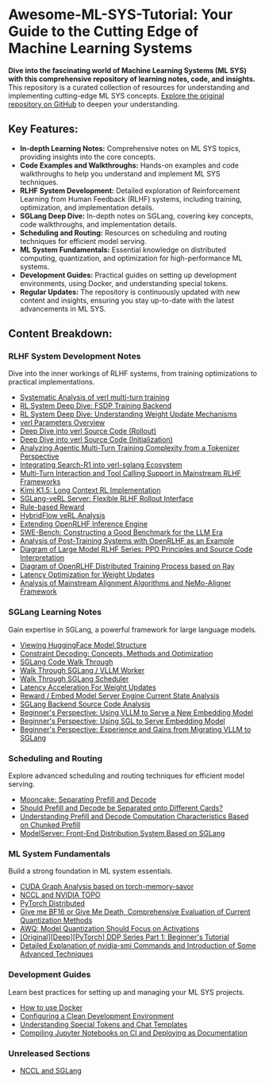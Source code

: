 # Awesome-ML-SYS-Tutorial: Your Guide to the Cutting Edge of Machine Learning Systems

**Dive into the fascinating world of Machine Learning Systems (ML SYS) with this comprehensive repository of learning notes, code, and insights.** This repository is a curated collection of resources for understanding and implementing cutting-edge ML SYS concepts. [Explore the original repository on GitHub](https://github.com/zhaochenyang20/Awesome-ML-SYS-Tutorial) to deepen your understanding.

## Key Features:

*   **In-depth Learning Notes:** Comprehensive notes on ML SYS topics, providing insights into the core concepts.
*   **Code Examples and Walkthroughs:** Hands-on examples and code walkthroughs to help you understand and implement ML SYS techniques.
*   **RLHF System Development:** Detailed exploration of Reinforcement Learning from Human Feedback (RLHF) systems, including training, optimization, and implementation details.
*   **SGLang Deep Dive:** In-depth notes on SGLang, covering key concepts, code walkthroughs, and implementation details.
*   **Scheduling and Routing:** Resources on scheduling and routing techniques for efficient model serving.
*   **ML System Fundamentals:** Essential knowledge on distributed computing, quantization, and optimization for high-performance ML systems.
*   **Development Guides:** Practical guides on setting up development environments, using Docker, and understanding special tokens.
*   **Regular Updates:** The repository is continuously updated with new content and insights, ensuring you stay up-to-date with the latest advancements in ML SYS.

## Content Breakdown:

### RLHF System Development Notes
Dive into the inner workings of RLHF systems, from training optimizations to practical implementations.

*   [Systematic Analysis of verl multi-turn training](./rlhf/verl/multi-turn/tool_examples/profile.md)
*   [RL System Deep Dive: FSDP Training Backend](./rlhf/sys-design/readme-2.md)
*   [RL System Deep Dive: Understanding Weight Update Mechanisms](./rlhf/sys-design/readme-1.md)
*   [verl Parameters Overview](./rlhf/verl/multi-turn/code-walk-through/readme-5.md)
*   [Deep Dive into verl Source Code (Rollout)](./rlhf/verl/multi-turn/code-walk-through/readme-2.md)
*   [Deep Dive into verl Source Code (Initialization)](./rlhf/verl/multi-turn/code-walk-through/readme.md)
*   [Analyzing Agentic Multi-Turn Training Complexity from a Tokenizer Perspective](rlhf/verl/multi-turn/fast_tokenization/multiturn_tokenization_and_masking_ZH.md)
*   [Integrating Search-R1 into verl-sglang Ecosystem](rlhf/verl/multi-turn//tool_examples/verl-multiturn-searchR1-like_ZH.md)
*   [Multi-Turn Interaction and Tool Calling Support in Mainstream RLHF Frameworks](rlhf/verl/multi-turn/release_log/verl-multiturn-rollout-Release_ZH.md)
*   [Kimi K1.5: Long Context RL Implementation](./rlhf/partial-rollout/readme.md)
*   [SGLang-veRL Server: Flexible RLHF Rollout Interface](rlhf/verl/server-based/veRL-server-based-rollout.md)
*   [Rule-based Reward](https://zhuanlan.zhihu.com/p/13211508979)
*   [HybridFlow veRL Analysis](./rlhf/verl/readme.md)
*   [Extending OpenRLHF Inference Engine](./rlhf/OpenRLHF/develop-log.md)
*   [SWE-Bench: Constructing a Good Benchmark for the LLM Era](https://zhuanlan.zhihu.com/p/16292266518)
*   [Analysis of Post-Training Systems with OpenRLHF as an Example](./rlhf/OpenRLHF/readme.md)
*   [Diagram of Large Model RLHF Series: PPO Principles and Source Code Interpretation](https://zhuanlan.zhihu.com/p/677607581)
*   [Diagram of OpenRLHF Distributed Training Process based on Ray](https://zhuanlan.zhihu.com/p/12871616401)
*   [Latency Optimization for Weight Updates](./sglang/latency-accelerte-for-weight-updates/readme.md)
*   [Analysis of Mainstream Alignment Algorithms and NeMo-Aligner Framework](https://zhuanlan.zhihu.com/p/5220718268)

### SGLang Learning Notes
Gain expertise in SGLang, a powerful framework for large language models.

*   [Viewing HuggingFace Model Structure](https://zhuanlan.zhihu.com/p/9912733791)
*   [Constraint Decoding: Concepts, Methods and Optimization](./sglang/constraint-decoding/readme.md)
*   [SGLang Code Walk Through](./sglang/code-walk-through/readme.md)
*   [Walk Through SGLang / VLLM Worker](./sglang/sglang-worker/readme.md)
*   [Walk Through SGLang Scheduler](./sglang/sglang-scheduler/readme-CN.md)
*   [Latency Acceleration For Weight Updates](./sglang/latency-accelerte-for-weight-updates/readme-CN.md)
*   [Reward / Embed Model Server Engine Current State Analysis](https://zhuanlan.zhihu.com/p/4148050391)
*   [SGLang Backend Source Code Analysis](https://zhuanlan.zhihu.com/p/716543182)
*   [Beginner's Perspective: Using VLLM to Serve a New Embedding Model](https://zhuanlan.zhihu.com/p/715857723)
*   [Beginner's Perspective: Using SGL to Serve Embedding Model](https://zhuanlan.zhihu.com/p/715805386)
*   [Beginner's Perspective: Experience and Gains from Migrating VLLM to SGLang](https://zhuanlan.zhihu.com/p/714833359)

### Scheduling and Routing
Explore advanced scheduling and routing techniques for efficient model serving.

*   [Mooncake: Separating Prefill and Decode](https://zhuanlan.zhihu.com/p/1711346141)
*   [Should Prefill and Decode be Separated onto Different Cards?](https://zhuanlan.zhihu.com/p/1280567902)
*   [Understanding Prefill and Decode Computation Characteristics Based on Chunked Prefill](https://zhuanlan.zhihu.com/p/718715866)
*   [ModelServer: Front-End Distribution System Based on SGLang](https://zhuanlan.zhihu.com/p/718015016)

### ML System Fundamentals
Build a strong foundation in ML system essentials.

*   [CUDA Graph Analysis based on torch-memory-savor](./distributed/cuda-graph/readme.md)
*   [NCCL and NVIDIA TOPO](./distributed/nccl/readme.md)
*   [PyTorch Distributed](./distributed/torch-distributed/readme.md)
*   [Give me BF16 or Give Me Death, Comprehensive Evaluation of Current Quantization Methods](https://zhuanlan.zhihu.com/p/5485556270)
*   [AWQ: Model Quantization Should Focus on Activations](https://zhuanlan.zhihu.com/p/942485319)
*   [[Original][Deep][PyTorch] DDP Series Part 1: Beginner's Tutorial](https://zhuanlan.zhihu.com/p/178402798)
*   [Detailed Explanation of nvidia-smi Commands and Introduction of Some Advanced Techniques](https://www.yourmetaverse.cn/deep_learning/199/)

### Development Guides
Learn best practices for setting up and managing your ML SYS projects.

*   [How to use Docker](./engineer/how-to-use-docker/readme.md)
*   [Configuring a Clean Development Environment](./engineer/uv/readme.md)
*   [Understanding Special Tokens and Chat Templates](./transformers/special_tokens/special_tokens.md)
*   [Compiling Jupyter Notebooks on CI and Deploying as Documentation](https://zhuanlan.zhihu.com/p/2382351079)

### Unreleased Sections

*   [NCCL and SGLang](./distributed/nccl/readme_en.md)